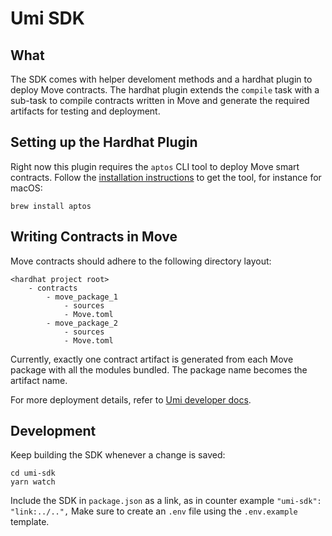# Umi SDK

## What

The SDK comes with helper develoment methods and a hardhat plugin to deploy Move contracts.
The hardhat plugin extends the `compile` task with a sub-task to compile contracts written in Move and
generate the required artifacts for testing and deployment.

## Setting up the Hardhat Plugin

Right now this plugin requires the `aptos` CLI tool to deploy Move smart contracts.
Follow the [installation instructions](https://aptos.dev/en/build/cli) to get the tool, for instance for macOS:

```
brew install aptos
```

## Writing Contracts in Move

Move contracts should adhere to the following directory layout:

```
<hardhat project root>
    - contracts
        - move_package_1
            - sources
            - Move.toml
        - move_package_2
            - sources
            - Move.toml
```

Currently, exactly one contract artifact is generated from each Move package with all the modules bundled.
The package name becomes the artifact name.

For more deployment details, refer to [Umi developer docs](https://docs.uminetwork.com).

## Development

Keep building the SDK whenever a change is saved:

```
cd umi-sdk
yarn watch
```

Include the SDK in `package.json` as a link, as in counter example `"umi-sdk": "link:../..",`
Make sure to create an `.env` file using the `.env.example` template.
